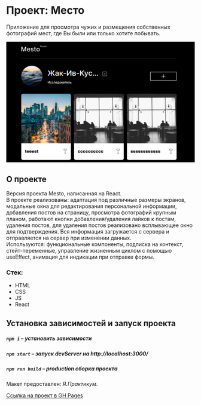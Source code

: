 # Проект: Место

Приложение для просмотра чужих и размещения собственных фотографий мест, где Вы были или только хотите побывать.

<img src="./src/images/promo.png" alt="promo_photo" />

## О проекте

Версия проекта Mesto, написанная на React.  
В проекте реализованы: адаптация под различные размеры экранов, модальные окна для редактирования персональной информации, добавления постов на страницу, просмотра фотографий крупным планом, работают кнопки добавления/удаления лайков к постам, удаления постов, для удаления постов реализовано всплывающее окно для подтверждения. Вся информация загружается с сервера и отправляется на сервер при изменении данных.  
Используются: функциональные компоненты, подписка на контекст, стейт-переменные, управление жизненным циклом с помощью useEffect, анимация для индикации при отправке формы.

### Стек:
* HTML
* CSS
* JS
* React

## Установка зависимостей и запуск проекта

##### `npm i` – установить зависимости

##### `npm start` – запуск devServer на http://localhost:3000/

##### `npm run build` – production сборка проекта


Макет предоставлен: _Я.Практикум_.

[Ссылка на проект в GH Pages](https://dariy-iva.github.io/mesto-react/)
